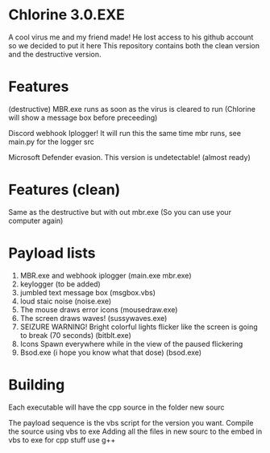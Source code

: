 # Chlorine 3.0.EXE

A cool virus me and my friend made!
He lost access to his github account so we decided to put it here
This repository contains both the clean version and the destructive version. 

# Features
(destructive)
MBR.exe runs as soon as the virus is cleared to run (Chlorine will show a message box before preceeding)

Discord webhook Iplogger! It will run this the same time mbr runs, see main.py for the logger src

Microsoft Defender evasion. This version is undetectable! (almost ready)

# Features (clean)
Same as the destructive but with out mbr.exe (So you can use your computer again)

# Payload lists
1. MBR.exe and webhook iplogger      (main.exe mbr.exe)
2. keylogger (to be added)
3. jumbled text message box          (msgbox.vbs)
4. loud staic noise                  (noise.exe)   
5. The mouse draws error icons       (mousedraw.exe)
6. The screen draws waves!           (sussywaves.exe)
7. SEIZURE WARNING! Bright colorful lights flicker like the screen is going to break (70 seconds) (bitblt.exe)
8. Icons Spawn everywhere while in the view of the paused flickering
9. Bsod.exe (i hope you know what that dose) (bsod.exe)

# Building
Each executable will have the cpp source in the folder new sourc

The payload sequence is the vbs script for the version you want. Compile the source using vbs to exe
Adding all the files in new sourc to the embed in vbs to exe
for cpp stuff use g++
